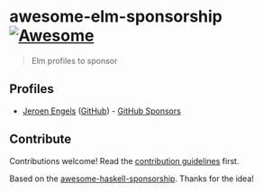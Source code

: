 # awesome-elm-sponsorship [![Awesome](https://awesome.re/badge.svg)](https://awesome.re)

> Elm profiles to sponsor


## Profiles

* [Jeroen Engels](https://jfmengels.net/) ([GitHub](https://github.com/jfmengels/)) - [GitHub Sponsors](https://github.com/sponsors/jfmengels)


## Contribute

Contributions welcome! Read the [contribution guidelines](contributing.md) first.

Based on the [awesome-haskell-sponsorship](https://github.com/kowainik/awesome-haskell-sponsorship). Thanks for the idea!
